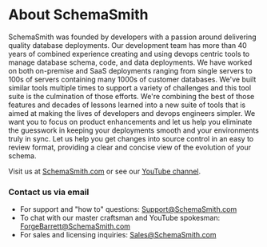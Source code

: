 # About SchemaSmith

SchemaSmith was founded by developers with a passion around delivering quality database deployments. Our development team has more than 40 years of combined experience creating and using devops centric tools to manage database schema, code, and data deployments. We have worked on both on-premise and SaaS deployments ranging from single servers to 100s of servers containing many 1000s of customer databases. We've built similar tools multiple times to support a variety of challenges and this tool suite is the culmination of those efforts. We're combining the best of those features and decades of lessons learned into a new suite of tools that is aimed at making the lives of developers and devops engineers simpler. We want you to focus on product enhancements and let us help you eliminate the guesswork in keeping your deployments smooth and your environments truly in sync. Let us help you get changes into source control in an easy to review format, providing a clear and concise view of the evolution of your schema.

Visit us at [SchemaSmith.com](https://www.SchemaSmith.com) or see our [YouTube channel](https://www.youtube.com/@SchemaSmith).

### Contact us via email
* For support and "how to" questions: Support@SchemaSmith.com
* To chat with our master craftsman and YouTube spokesman: ForgeBarrett@SchemaSmith.com
* For sales and licensing inquiries: Sales@SchemaSmith.com
